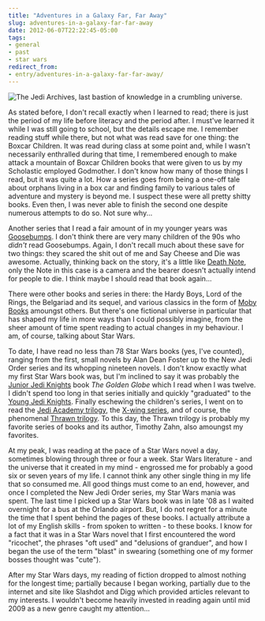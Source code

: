 ```yaml
---
title: "Adventures in a Galaxy Far, Far Away"
slug: adventures-in-a-galaxy-far-far-away
date: 2012-06-07T22:22:45-05:00
tags:
- general
- past
- star wars
redirect_from:
- entry/adventures-in-a-galaxy-far-far-away/
---
```

![](http://images.dxprog.com/blog/books_sw.jpg "The Jedi Archives, last bastion of knowledge in a crumbling universe.")

As stated before, I don't recall exactly when I learned to read; there is just the period of my life before literacy and the period after. I must've learned it while I was still going to school, but the details escape me. I remember reading stuff while there, but not what was read save for one thing: the Boxcar Children. It was read during class at some point and, while I wasn't necessarily enthralled during that time, I remembered enough to make attack a mountain of Boxcar Children books that were given to us by my Scholastic employed Godmother. I don't know how many of those things I read, but it was quite a lot. How a series goes from being a one-off tale about orphans living in a box car and finding family to various tales of adventure and mystery is beyond me. I suspect these were all pretty shitty books. Even then, I was never able to finish the second one despite numerous attempts to do so. Not sure why...

Another series that I read a fair amount of in my younger years was [Goosebumps](http://en.wikipedia.org/wiki/Goosebumps). I don't think there are very many children of the 90s who _didn't_ read Goosebumps. Again, I don't recall much about these save for two things: they scared the shit out of me and Say Cheese and Die was awesome. Actually, thinking back on the story, it's a little like [Death Note](http://en.wikipedia.org/wiki/Death_note), only the Note in this case is a camera and the bearer doesn't actually intend for people to die. I think maybe I should read that book again...

There were other books and series in there: the Hardy Boys, Lord of the Rings, the Belgariad and its sequel, and various classics in the form of [Moby Books](http://www.seriesbooks.com/cart/catalog.aspx?cid=222) amoungst others. But there's one fictional universe in particular that has shaped my life in more ways than I could possibly imagine, from the sheer amount of time spent reading to actual changes in my behaviour. I am, of course, talking about Star Wars.

To date, I have read no less than 78 Star Wars books (yes, I've counted), ranging from the first, small novels by Alan Dean Foster up to the New Jedi Order series and its whopping nineteen novels. I don't know exactly what my first Star Wars book was, but I'm inclined to say it was probably the [Junior Jedi Knights](http://en.wikipedia.org/wiki/Junior_Jedi_Knights_Series) book _The Golden Globe_ which I read when I was twelve. I didn't spend too long in that series initially and quickly "graduated" to the [Young Jedi Knights](http://en.wikipedia.org/wiki/Young_Jedi_Knights). Finally eschewing the children's series, I went on to read the [Jedi Academy trilogy](http://en.wikipedia.org/wiki/The_Jedi_Academy_trilogy), the [X-wing series](http://en.wikipedia.org/wiki/X-Wing_Series), and of course, the phenomenal [Thrawn trilogy](http://en.wikipedia.org/wiki/Thrawn_trilogy). To this day, the Thrawn trilogy is probably my favorite series of books and its author, Timothy Zahn, also amoungst my favorites.

At my peak, I was reading at the pace of a Star Wars novel a day, sometimes blowing through three or four a week. Star Wars literature - and the universe that it created in my mind - engrossed me for probably a good six or seven years of my life. I cannot think any other single thing in my life that so consumed me. All good things must come to an end, however, and once I completed the New Jedi Order series, my Star Wars mania was spent. The last time I picked up a Star Wars book was in late '08 as I waited overnight for a bus at the Orlando airport. But, I do not regret for a minute the time that I spent behind the pages of these books. I actually attribute a lot of my English skills - from spoken to written - to these books. I know for a fact that it was in a Star Wars novel that I first encountered the word "ricochet", the phrases "oft used" and "delusions of granduer", and how I began the use of the term "blast" in swearing (something one of my former bosses thought was "cute").

After my Star Wars days, my reading of fiction dropped to almost nothing for the longest time; partially because I began working, partially due to the internet and site like Slashdot and Digg which provided articles relevant to my interests. I wouldn't become heavily invested in reading again until mid 2009 as a new genre caught my attention...

